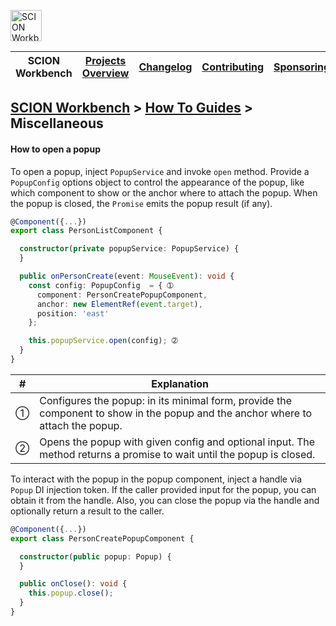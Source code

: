 <a href="/README.md"><img src="/resources/branding/scion-workbench-banner.svg" height="50" alt="SCION Workbench"></a>

| SCION Workbench | [Projects Overview][menu-projects-overview] | [Changelog][menu-changelog] | [Contributing][menu-contributing] | [Sponsoring][menu-sponsoring] |  
| --- | --- | --- | --- | --- |

## [SCION Workbench][menu-home] > [How To Guides][menu-how-to] > Miscellaneous

#### How to open a popup
To open a popup, inject `PopupService` and invoke `open` method. Provide a `PopupConfig` options object to control the appearance of the popup, like which component to show or the anchor where to attach the popup. When the popup is closed, the `Promise` emits the popup result (if any).

```typescript
@Component({...})
export class PersonListComponent {

  constructor(private popupService: PopupService) {
  }

  public onPersonCreate(event: MouseEvent): void {
    const config: PopupConfig  = { ➀
      component: PersonCreatePopupComponent,
      anchor: new ElementRef(event.target),
      position: 'east'
    };

    this.popupService.open(config); ➁
  }
}
```

|#|Explanation|
|-|-|
|➀|Configures the popup: in its minimal form, provide the component to show in the popup and the anchor where to attach the popup.|
|➁|Opens the popup with given config and optional input. The method returns a promise to wait until the popup is closed.|

To interact with the popup in the popup component, inject a handle via `Popup` DI injection token. If the caller provided input for the popup, you can obtain it from the handle. Also, you can close the popup via the handle and optionally return a result to the caller.


```typescript
@Component({...})
export class PersonCreatePopupComponent {

  constructor(public popup: Popup) {
  }

  public onClose(): void {
    this.popup.close();
  }
}
```

[menu-how-to]: /docs/site/howto/how-to.md

[menu-home]: /README.md
[menu-projects-overview]: /docs/site/projects-overview.md
[menu-changelog]: /docs/site/changelog/changelog.md
[menu-contributing]: /CONTRIBUTING.md
[menu-sponsoring]: /docs/site/sponsoring.md
